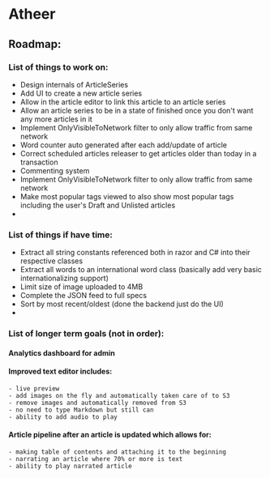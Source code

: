 # Atheer
## Roadmap:
### List of things to work on:
- Design internals of ArticleSeries
- Add UI to create a new article series
- Allow in the article editor to link this article to an article series
- Allow an article series to be in a state of finished once you don't want any more articles in it
- Implement OnlyVisibleToNetwork filter to only allow traffic from same network
- Word counter auto generated after each add/update of article
- Correct scheduled articles releaser to get articles older than today in a transaction
- Commenting system
- Implement OnlyVisibleToNetwork filter to only allow traffic from same network
- Make most popular tags viewed to also show most popular tags including the user's Draft and Unlisted articles
- 

### List of things if have time:
- Extract all string constants referenced both in razor and C# into their respective classes
- Extract all words to an international word class (basically add very basic internationalizing support)
- Limit size of image uploaded to 4MB
- Complete the JSON feed to full specs
- Sort by most recent/oldest (done the backend just do the UI)
- 

### List of longer term goals (not in order):

#### Analytics dashboard for admin
#### Improved text editor includes:
    - live preview
    - add images on the fly and automatically taken care of to S3
    - remove images and automatically removed from S3
    - no need to type Markdown but still can
    - ability to add audio to play
#### Article pipeline after an article is updated which allows for:
    - making table of contents and attaching it to the beginning
    - narrating an article where 70% or more is text
    - ability to play narrated article